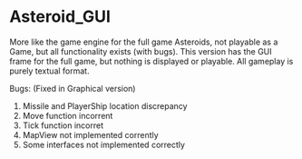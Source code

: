 # Asteroid_GUI

More like the game engine for the full game Asteroids, not playable as a Game, but all functionality exists (with bugs). 
This version has the GUI frame for the full game, but nothing is displayed or playable. All gameplay is purely textual format.

Bugs: (Fixed in Graphical version)

1. Missile and PlayerShip location discrepancy
2. Move function incorrent
3. Tick function incorret
4. MapView not implemented corrently
5. Some interfaces not implemented correctly
